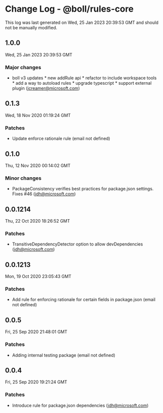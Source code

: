 # Change Log - @boll/rules-core

This log was last generated on Wed, 25 Jan 2023 20:39:53 GMT and should not be manually modified.

<!-- Start content -->

## 1.0.0

Wed, 25 Jan 2023 20:39:53 GMT

### Major changes

- boll v3 updates * new addRule api * refactor to include workspace tools * add a way to autoload rules * upgrade typescript * support external plugin (jcreamer@microsoft.com)

## 0.1.3

Wed, 18 Nov 2020 01:19:24 GMT

### Patches

- Update enforce rationale rule (email not defined)

## 0.1.0

Thu, 12 Nov 2020 00:14:02 GMT

### Minor changes

- PackageConsistency verifies best practices for package.json settings. Fixes #46 (jdh@microsoft.com)

## 0.0.1214

Thu, 22 Oct 2020 18:26:52 GMT

### Patches

- TransitiveDependencyDetector option to allow devDependencies (jdh@microsoft.com)

## 0.0.1213

Mon, 19 Oct 2020 23:05:43 GMT

### Patches

- Add rule for enforcing rationale for certain fields in package.json (email not defined)

## 0.0.5

Fri, 25 Sep 2020 21:48:01 GMT

### Patches

- Adding internal testing package (email not defined)

## 0.0.4

Fri, 25 Sep 2020 19:21:24 GMT

### Patches

- Introduce rule for package.json dependencies (jdh@microsoft.com)

